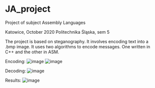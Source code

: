 # JA_project

Project of subject Assembly Languages

Katowice, October 2020
Politechnika Śląska, sem 5

The project is based on steganography. It involves encoding text into a .bmp image. It uses two algorithms to encode messages. One written in C++ and the other in ASM. 

Encoding:
![image](https://github.com/adburz/JA_project/assets/43947942/c8ba4052-5ac5-442f-acdc-d7804b1398f2)
![image](https://github.com/adburz/JA_project/assets/43947942/21c5def4-79f0-4e29-bae7-09d6492e7504)

Decoding:
![image](https://github.com/adburz/JA_project/assets/43947942/b7545fda-f3b5-4779-9b07-4b54b07d3dd0)

Results:
![image](https://github.com/adburz/JA_project/assets/43947942/654c54b5-7e88-4e29-821b-1107f2b7307f)
